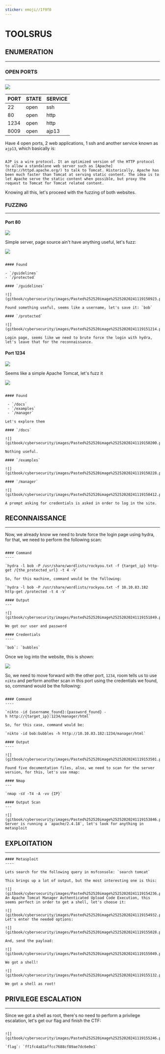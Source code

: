 ```yaml
---
sticker: emoji//1f9f0
---
```


# TOOLSRUS

## ENUMERATION

***

### OPEN PORTS

***

![](gitbook/cybersecurity/images/Pasted%20image%2020241119144825.png)

| PORT | STATE | SERVICE |
| ---- | ----- | ------- |
| 22   | open  | ssh     |
| 80   | open  | http    |
| 1234 | open  | http    |
| 8009 | open  | ajp13   |

Have 4 open ports, 2 web applications, 1 ssh and another service known as `ajp13`, which basically is:

```ad-note

AJP is a wire protocol. It an optimized version of the HTTP protocol to allow a standalone web server such as [Apache](http://httpd.apache.org/) to talk to Tomcat. Historically, Apache has been much faster than Tomcat at serving static content. The idea is to let Apache serve the static content when possible, but proxy the request to Tomcat for Tomcat related content.

```

Knowing all this, let's proceed with the fuzzing of both websites.

### FUZZING

***

#### Port 80

![](gitbook/cybersecurity/images/Pasted%20image%2020241119150643.png)

Simple server, page source ain't have anything useful, let's fuzz:

![](gitbook/cybersecurity/images/Pasted%20image%2020241119150835.png)

```ad-hint

#### Found

- `/guidelines`
- `/protected`

#### `/guidelines`

![](gitbook/cybersecurity/images/Pasted%252520image%25252020241119150923.png)

Found something useful, seems like a username, let's save it: `bob`

#### `/protected`

![](gitbook/cybersecurity/images/Pasted%252520image%25252020241119151214.png)

Login page, seems like we need to brute force the login with hydra, let's leave that for the reconnaissance.

```

#### Port 1234

![](gitbook/cybersecurity/images/Pasted%20image%2020241119150045.png)

Seems like a simple Apache Tomcat, let's fuzz it

![](gitbook/cybersecurity/images/Pasted%20image%2020241119145958.png)

```ad-hint

#### Found

 - `/docs`
 - `/examples`
 - `/manager`

Let's explore them

#### `/docs`

![](gitbook/cybersecurity/images/Pasted%252520image%25252020241119150200.png)

Nothing useful.

#### `/examples`

![](gitbook/cybersecurity/images/Pasted%252520image%25252020241119150228.png)

#### `/manager`

![](gitbook/cybersecurity/images/Pasted%252520image%25252020241119150412.png)

A prompt asking for credentials is asked in order to log in the site.
```

## RECONNAISSANCE

***

Now, we already know we need to brute force the login page using hydra, for that, we need to perform the following scan:

```ad-hint

#### Command
----

`hydra -l bob -P /usr/share/wordlists/rockyou.txt -f {target_ip} http-get /{the_protected_url} -t 4 -V`

So, for this machine, command would be the following:

`hydra -l bob -P /usr/share/wordlists/rockyou.txt -f 10.10.83.182 http-get /protected -t 4 -V`

#### Output
---

![](gitbook/cybersecurity/images/Pasted%252520image%25252020241119151849.png)

We got our user and password

#### Credentials
----

`bob`: `bubbles`
```

Once we log into the website, this is shown:

![](gitbook/cybersecurity/images/Pasted%20image%2020241119152106.png)

So, we need to move forward with the other port, `1234`, room tells us to use `nikto` and perform another scan in this port using the credentials we found, so, command would be the following:

```ad-hint

#### Command
----

`nikto -id {username_found}:{password_found} -h http://{target_ip}:1234/manager/html`

So, for this case, command would be:

`nikto -id bob:bubbles -h http://10.10.83.182:1234/manager/html`

#### Output
----

![](gitbook/cybersecurity/images/Pasted%252520image%25252020241119153501.png)

Found five documentation files, also, we need to scan for the server version, for this, let's use nmap:

#### Nmap
---

`nmap -sV -T4 -A -vv {IP}`

#### Output Scan
---

![](gitbook/cybersecurity/images/Pasted%252520image%25252020241119153846.png)
Server is running a `apache/2.4.18`, let's look for anything in metasploit

```

## EXPLOITATION

***

```ad-hint
#### Metasploit
----

Lets search for the following query in msfconsole: `search tomcat`

This brings up a lot of output, but the most interesting one is this:

![](gitbook/cybersecurity/images/Pasted%252520image%25252020241119154236.png)
An Apache Tomcat Manager Authenticated Upload Code Execution, this seems perfect in order to get a shell, let's choose it:

![](gitbook/cybersecurity/images/Pasted%252520image%25252020241119154932.png)
Let's enter the needed options:

![](gitbook/cybersecurity/images/Pasted%252520image%25252020241119155028.png)

And, send the payload:

![](gitbook/cybersecurity/images/Pasted%252520image%25252020241119155049.png)

We got a shell!

![](gitbook/cybersecurity/images/Pasted%252520image%25252020241119155132.png)

We got a shell as root!
```

## PRIVILEGE ESCALATION

***

Since we got a shell as root, there's no need to perform a privilege escalation, let's get our flag and finish the CTF:

```ad-note

![](gitbook/cybersecurity/images/Pasted%252520image%25252020241119155246.png)

`flag`: `ff1fc4a81affcc7688cf89ae7dc6e0e1`
```
